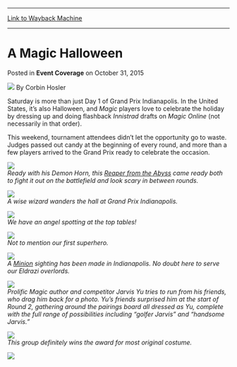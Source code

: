 
---
[Link to Wayback Machine](https://web.archive.org/web/20151102155551/http://magic.wizards.com/en/events/coverage/gpind15/a-magic-halloween-2015-10-31)

[_metadata_:author]:- "Corbin Hosler"
[_metadata_:description]:- "Saturday is more than just Day 1 of Grand Prix Indianapolis. In the United States, it’s also Halloween, and Magic players love to celebrate the holiday by dressing up and doing flashback Innistrad drafts on Magic Online (not necessarily in that order). This weekend, tournament attendees didn’t let the opportunity go to waste. Judges passed out candy at the beginning of every round, and more than a few players arrived to the Grand Prix ready to celebrate the occasion."
[_metadata_:generator]:- "Drupal 7 (http://drupal.org)"
[_metadata_:node]:- "821386"
[_metadata_:publish_date]:- "2015-10-31"
[_metadata_:source]:- "div-main-content"
[_metadata_:title]:- "A Magic Halloween"
[_metadata_:wayback_capture_timestamp]:- "2015-11-02 15:55:51"
[_metadata_:wayback_raw_url]:- "https://web.archive.org/web/20151102155551id_/http://magic.wizards.com/en/events/coverage/gpind15/a-magic-halloween-2015-10-31"
[_metadata_:wayback_url]:- "http://magic.wizards.com/en/events/coverage/gpind15/a-magic-halloween-2015-10-31"
---


A Magic Halloween
=================



 Posted in **Event Coverage**
 on October 31, 2015 






![](https://media.magic.wizards.com/styles/auth_small/public/images/person/hosler.jpg)
By Corbin Hosler











Saturday is more than just Day 1 of Grand Prix Indianapolis. In the United States, it’s also Halloween, and *Magic* players love to celebrate the holiday by dressing up and doing flashback *Innistrad* drafts on *Magic Online* (not necessarily in that order).


This weekend, tournament attendees didn’t let the opportunity go to waste. Judges passed out candy at the beginning of every round, and more than a few players arrived to the Grand Prix ready to celebrate the occasion.


**![](https://web.archive.org/web/20160512095002im_/http://magic.wizards.com/sites/mtg/files/images/hero/GP_INDY_15_Halloween1.jpg)**  
*Ready with his Demon Horn, this [Reaper from the Abyss](http://gatherer.wizards.com/Pages/Card/Details.aspx?name=Reaper+from+the+Abyss) came ready both to fight it out on the battlefield and look scary in between rounds.*


**![](https://web.archive.org/web/20160512094809im_/http://magic.wizards.com/sites/mtg/files/images/hero/GP_Indy_15_Halloween2.jpg)**  
*A wise wizard wanders the hall at Grand Prix Indianapolis.*


**![](https://web.archive.org/web/20160512094640im_/http://magic.wizards.com/sites/mtg/files/images/hero/GP_Indy_15_Halloween3.jpg)**  
*We have an angel spotting at the top tables!*


**![](https://web.archive.org/web/20160512094221im_/http://magic.wizards.com/sites/mtg/files/images/hero/GP_Indy_15_Halloween4.jpg)**  
*Not to mention our first superhero.*


**![](https://web.archive.org/web/20160512102726im_/http://magic.wizards.com/sites/mtg/files/images/hero/GP_Indy_15_Halloween6.jpg)**  
*A [Minion](http://gatherer.wizards.com/Pages/Card/Details.aspx?name=Minion) sighting has been made in Indianapolis. No doubt here to serve our Eldrazi overlords.*


**![](https://web.archive.org/web/20160512105123im_/http://magic.wizards.com/sites/mtg/files/images/hero/GP_Indy_15_Halloween8.jpg)**  
*Prolific Magic author and competitor Jarvis Yu tries to run from his friends, who drag him back for a photo. Yu’s friends surprised him at the start of Round 2, gathering around the pairings board all dressed as Yu, complete with the full range of possibilities including “golfer Jarvis” and “handsome Jarvis.”*


**![](https://web.archive.org/web/20160512094930im_/http://magic.wizards.com/sites/mtg/files/images/hero/GP_Indy_15_Halloween9.jpg)**  
*This group definitely wins the award for most original costume.*


**![](https://web.archive.org/web/20160512094952im_/http://magic.wizards.com/sites/mtg/files/images/hero/GP_Indy_15_Halloween10.jpg)**


 








